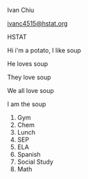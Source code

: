 Ivan Chiu

ivanc4515@hstat.org

HSTAT

Hi i'm a potato, I like soup

He loves soup

They love soup

We all love soup

I am the soup



1. Gym
2. Chem
3. Lunch
4. SEP
5. ELA
6. Spanish
7. Social Study
8. Math
